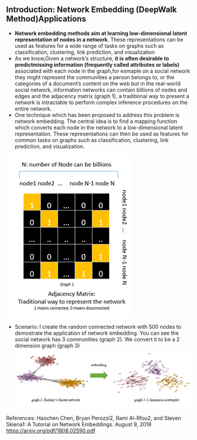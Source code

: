 ## Introduction:  Network Embedding (DeepWalk Method)Applications
- **Network embedding methods aim at learning low-dimensional latent representation of nodes
in a network**. These representations can be used as features for a wide range of tasks on graphs
such as classification, clustering, link prediction, and visualization
- As we know,Given a network’s structure, **it is often desirable to predictmissing information (frequently called attributes or labels)** associated with each node in the graph,for exmaple on a social
network they might represent the communities a person belongs to, or the categories of a document’s
content on the web but in the real-world social network, information networks can contain billions of nodes and edges and the adjacency matrix (graph 1), a traditional way to present a network is intractable to perform complex inference procedures on the entire network.
- One technique which has been proposed to address this problem is network embedding. The central idea is to find a mapping
function which converts each node in the network to a low-dimensional latent representation. These
representations can then be used as features for common tasks on graphs such as classification,
clustering, link prediction, and visualization.



![](adjacency_matrix_graph.png)

- Scenario: I create the random connected network with 500 nodes to demostrate the application of network embedding. You can see the social network has 3 communities (graph 2). We convert it to be a 2 dimension graph (graph 3)
![](embedding_graph.png)

References:
Haochen Chen, Bryan Perozzi2, Rami Al-Rfou2, and Steven Skiena1: A Tutorial on Network Embeddings. August 9, 2018
https://arxiv.org/pdf/1808.02590.pdf
